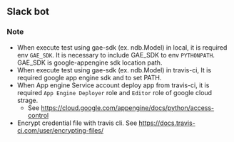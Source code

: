 Slack bot
---

### Note
- When execute test using gae-sdk (ex. ndb.Model) in local, it is required env `GAE_SDK`. It is necessary to include GAE_SDK to env `PYTHONPATH`. GAE_SDK is google-appengine sdk location path.
- When execute test using gae-sdk (ex. ndb.Model) in travis-ci, It is required google app engine sdk and to set PATH.
- When App engine Service account deploy app from travis-ci, it is required `App Engine Deployer` role and `Editor` role of google cloud strage.
  - See https://cloud.google.com/appengine/docs/python/access-control
- Encrypt credential file with travis cli. See https://docs.travis-ci.com/user/encrypting-files/
